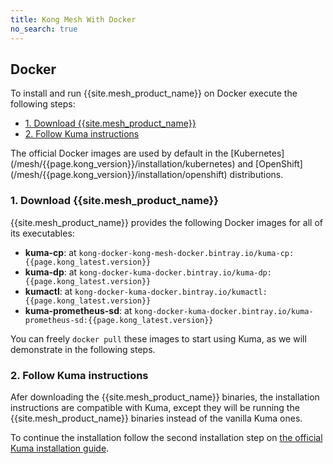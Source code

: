 ```yaml
---
title: Kong Mesh With Docker
no_search: true
---
```


## Docker

To install and run {{site.mesh_product_name}} on Docker execute the following steps:

* [1. Download {{site.mesh_product_name}}](#_1-download-kong-mesh)
* [2. Follow Kuma instructions](#_2-follow-kuma-instructions)

<div class="alert alert-ee blue">
The official Docker images are used by default in the [Kubernetes](/mesh/{{page.kong_version}}/installation/kubernetes) and [OpenShift](/mesh/{{page.kong_version}}/installation/openshift) distributions.  
</div>

### 1. Download {{site.mesh_product_name}}

{{site.mesh_product_name}} provides the following Docker images for all of its executables:

* **kuma-cp**: at `kong-docker-kong-mesh-docker.bintray.io/kuma-cp:{{page.kong_latest.version}}`
* **kuma-dp**: at `kong-docker-kuma-docker.bintray.io/kuma-dp:{{page.kong_latest.version}}`
* **kumactl**: at `kong-docker-kuma-docker.bintray.io/kumactl:{{page.kong_latest.version}}`
* **kuma-prometheus-sd**: at `kong-docker-kuma-docker.bintray.io/kuma-prometheus-sd:{{page.kong_latest.version}}`

You can freely `docker pull` these images to start using Kuma, as we will demonstrate in the following steps.

### 2. Follow Kuma instructions

Afer downloading the {{site.mesh_product_name}} binaries, the installation instructions are compatible with Kuma, except they will be running the {{site.mesh_product_name}} binaries instead of the vanilla Kuma ones.

To continue the installation follow the second installation step on [the official Kuma installation guide](https://kuma.io/docs/0.7.1/installation/docker/#_2-run-kuma).
